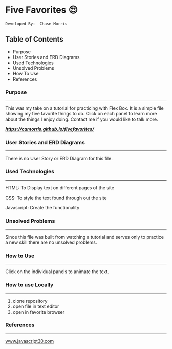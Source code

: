 # Five Favorites :heart_eyes:

	Developed By:  Chase Morris

## Table of Contents

- Purpose
- User Stories and ERD Diagrams
- Used Technologies
- Unsolved Problems
- How To Use
- References


### Purpose
------

This was my take on a tutorial for practicing with Flex Box. It is a simple file showing my five favorite things to do. Click on each panel to learn more about the things I enjoy doing. Contact me if you would like to talk more.

***https://camorris.github.io/fivefavorites/***

### User Stories and ERD Diagrams
---
There is no User Story or ERD Diagram for this file.

### Used Technologies
---

HTML: To Display text on different pages of the site

CSS: To style the text found through out the site

Javascript: Create the functionality


### Unsolved Problems
---
  Since this file was built from watching a tutorial and serves only to practice a new skill there are no unsolved problems.
### How to Use
---

  Click on the individual panels to animate the text.

### How to use Locally
---

1. clone repository
2. open file in text editor
3. open in favorite browser



### References
---

www.javascript30.com
